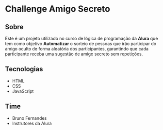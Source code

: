<h1>Challenge Amigo Secreto</h1>
<h2>Sobre</h2>
<p>Este é um projeto utilizado no curso de lógica de programação da <strong>Alura</strong> que tem como objetivo <strong>Automatizar</strong> o sorteio de pessoas que irão participar do amigo oculto de forma aleatória dos participantes, garantindo
que cada participante receba uma sugestão de amigo secreto sem repetições. </p>
<h2>Tecnologias</h2>
<ul>
  <li>HTML</li>
  <li>CSS</li>
  <li>JavaScript</li>
</ul>
<h2>Time</h2>
<ul>
  <li>Bruno Fernandes</li>
  <li>Instrutores da Alura</li>
</ul>

